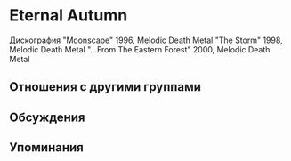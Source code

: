 # Eternal Autumn

Дискография
"Moonscape" 1996, Melodic Death Metal
"The Storm" 1998, Melodic Death Metal
"...From The Eastern Forest" 2000, Melodic Death Metal

## Отношения с другими группами


## Обсуждения


## Упоминания

